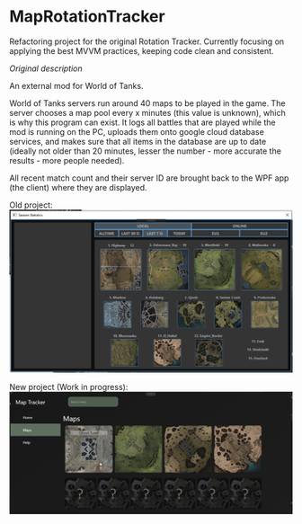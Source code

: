 # MapRotationTracker

Refactoring project for the original Rotation Tracker. Currently focusing on applying the best MVVM practices, keeping code clean and consistent.

*Original description*

An external mod for World of Tanks.

World of Tanks servers run around 40 maps to be played in the game. The server chooses a map pool every x minutes (this value is unknown), which is why this program can exist. It logs all battles that are played while the mod is running on the PC, uploads them onto google cloud database services, and makes sure that all items in the database are up to date (ideally not older than 20 minutes, lesser the number - more accurate the results - more people needed).

All recent match count and their server ID are brought back to the WPF app (the client) where they are displayed.

Old project:
![GitHub Logo](Preview/Screenshot_544.png)

New project (Work in progress):
![GitHub Logo](Preview/Screenshot_7.png)
